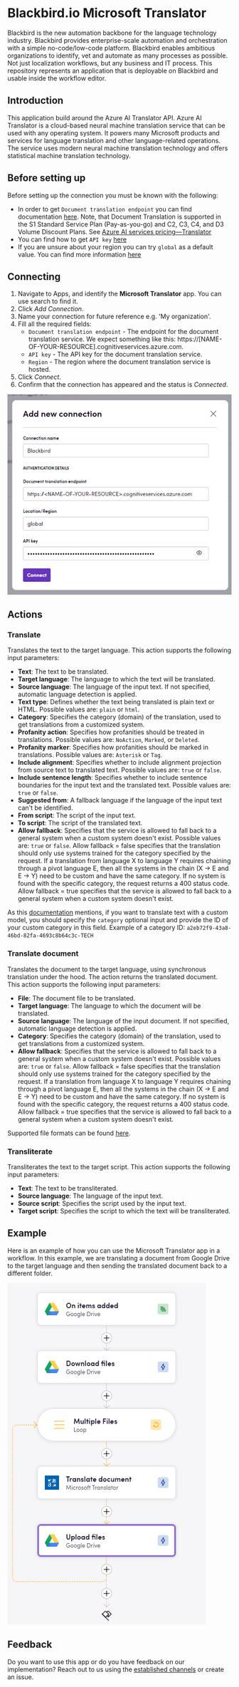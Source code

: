 # Blackbird.io Microsoft Translator

Blackbird is the new automation backbone for the language technology industry. Blackbird provides enterprise-scale automation and orchestration with a simple no-code/low-code platform. Blackbird enables ambitious organizations to identify, vet and automate as many processes as possible. Not just localization workflows, but any business and IT process. This repository represents an application that is deployable on Blackbird and usable inside the workflow editor.

## Introduction

<!-- begin docs -->

This application build around the Azure AI Translator API. Azure AI Translator is a cloud-based neural machine translation service that can be used with any operating system. It powers many Microsoft products and services for language translation and other language-related operations. The service uses modern neural machine translation technology and offers statistical machine translation technology.

## Before setting up

Before setting up the connection you must be known with the following:

- In order to get `Document translation endpoint` you can find documentation [here](https://learn.microsoft.com/en-us/azure/ai-services/translator/document-translation/how-to-guides/use-rest-api-programmatically?tabs=csharp#retrieve-your-key-and-custom-domain-endpoint). Note, that Document Translation is supported in the S1 Standard Service Plan (Pay-as-you-go) and C2, C3, C4, and D3 Volume Discount Plans. See [Azure AI services pricing—Translator](https://azure.microsoft.com/en-us/pricing/details/cognitive-services/translator/)
- You can find how to get `API key` [here](https://learn.microsoft.com/en-us/azure/ai-services/translator/document-translation/how-to-guides/use-rest-api-programmatically?tabs=csharp#prerequisites)
- If you are unsure about your region you can try `global` as a default value. You can find more information [here](https://learn.microsoft.com/en-us/azure/ai-services/translator/document-translation/how-to-guides/create-use-managed-identities)

## Connecting

1. Navigate to Apps, and identify the **Microsoft Translator** app. You can use search to find it.
2. Click _Add Connection_.
3. Name your connection for future reference e.g. 'My organization'.
4. Fill all the required fields:
   - `Document translation endpoint` - The endpoint for the document translation service. We expect something like this: https://[NAME-OF-YOUR-RESOURCE].cognitiveservices.azure.com.
   - `API key` - The API key for the document translation service.
   - `Region` - The region where the document translation service is hosted.
5. Click _Connect_.
6. Confirm that the connection has appeared and the status is _Connected_.

![Connection](image/README/connection.png)

## Actions

### **Translate**
Translates the text to the target language. This action supports the following input parameters:

- **Text**: The text to be translated.
- **Target language**: The language to which the text will be translated.
- **Source language**: The language of the input text. If not specified, automatic language detection is applied.
- **Text type**: Defines whether the text being translated is plain text or HTML. Possible values are: `plain` or `html`.
- **Category**: Specifies the category (domain) of the translation, used to get translations from a customized system.
- **Profanity action**: Specifies how profanities should be treated in translations. Possible values are: `NoAction`, `Marked`, or `Deleted`.
- **Profanity marker**: Specifies how profanities should be marked in translations. Possible values are: `Asterisk` or `Tag`.
- **Include alignment**: Specifies whether to include alignment projection from source text to translated text. Possible values are: `true` or `false`.
- **Include sentence length**: Specifies whether to include sentence boundaries for the input text and the translated text. Possible values are: `true` or `false`.
- **Suggested from**: A fallback language if the language of the input text can't be identified.
- **From script**: The script of the input text.
- **To script**: The script of the translated text.
- **Allow fallback**: Specifies that the service is allowed to fall back to a general system when a custom system doesn't exist. Possible values are: `true` or `false`. Allow fallback = false specifies that the translation should only use systems trained for the category specified by the request. If a translation from language X to language Y requires chaining through a pivot language E, then all the systems in the chain (X → E and E → Y) need to be custom and have the same category. If no system is found with the specific category, the request returns a 400 status code. Allow fallback = true specifies that the service is allowed to fall back to a general system when a custom system doesn't exist.

As this [documentation](https://learn.microsoft.com/en-us/azure/ai-services/translator/custom-translator/how-to/translate-with-custom-model) mentions, if you want to translate text with a custom model, you should specify the `category` optional input and provide the ID of your custom category in this field.
Example of a category ID: `a2eb72f9-43a8-46bd-82fa-4693c8b64c3c-TECH`

### **Translate document**
Translates the document to the target language, using synchronous translation under the hood. The action returns the translated document. This action supports the following input parameters:

- **File**: The document file to be translated.
- **Target language**: The language to which the document will be translated.
- **Source language**: The language of the input document. If not specified, automatic language detection is applied.
- **Category**: Specifies the category (domain) of the translation, used to get translations from a customized system.
- **Allow fallback**: Specifies that the service is allowed to fall back to a general system when a custom system doesn't exist. Possible values are: `true` or `false`.  Allow fallback = false specifies that the translation should only use systems trained for the category specified by the request. If a translation from language X to language Y requires chaining through a pivot language E, then all the systems in the chain (X → E and E → Y) need to be custom and have the same category. If no system is found with the specific category, the request returns a 400 status code. Allow fallback = true specifies that the service is allowed to fall back to a general system when a custom system doesn't exist.

Supported file formats can be found [here](https://learn.microsoft.com/en-us/azure/ai-services/translator/document-translation/overview#synchronous-supported-document-formats).

### **Transliterate**
Transliterates the text to the target script. This action supports the following input parameters:

- **Text**: The text to be transliterated.
- **Source language**: The language of the input text.
- **Source script**: Specifies the script used by the input text.
- **Target script**: Specifies the script to which the text will be transliterated.

## Example 

Here is an example of how you can use the Microsoft Translator app in a workflow. In this example, we are translating a document from Google Drive to the target language and then sending the translated document back to a different folder.

![Example](image/README/example.png)

## Feedback

Do you want to use this app or do you have feedback on our implementation? Reach out to us using the [established channels](https://www.blackbird.io/) or create an issue.

<!-- end docs -->